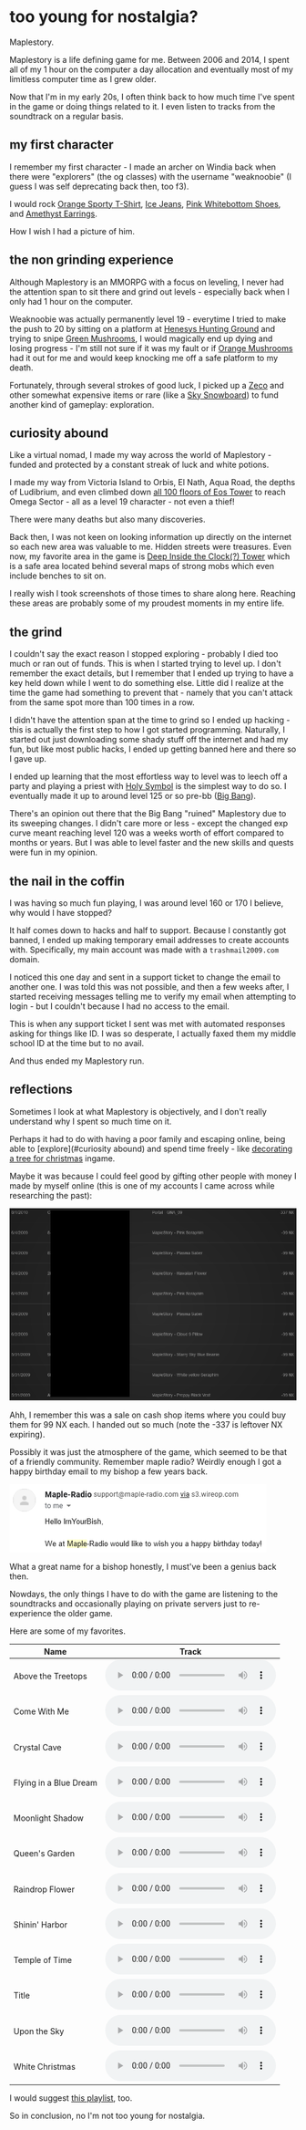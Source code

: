 # too young for nostalgia?

Maplestory.

Maplestory is a life defining game for me. Between 2006 and 2014, I spent all of
my 1 hour on the computer a day allocation and eventually most of my limitless
computer time as I grew older.

Now that I'm in my early 20s, I often think back to how much time I've spent in
the game or doing things related to it. I even listen to tracks from the soundtrack
on a regular basis.

## my first character

I remember my first character - I made an archer on Windia back when there were
"explorers" (the og classes) with the username "weaknoobie" (I guess I was self
deprecating back then, too f3).

I would rock [Orange Sporty T-Shirt](https://global.hidden-street.net/eq/top/orange-sporty-t-shirt-m),
[Ice Jeans](https://global.hidden-street.net/eq/bottom/ice-jeans),
[Pink Whitebottom Shoes](https://global.hidden-street.net/eq/shoes/pink-whitebottom-boots),
and [Amethyst Earrings](https://global.hidden-street.net/eq/earring/amethyst-earrings).

How I wish I had a picture of him.

## the non grinding experience

Although Maplestory is an MMORPG with a focus on leveling, I never had the attention
span to sit there and grind out levels - especially back when I only had 1 hour
on the computer.

Weaknoobie was actually permanently level 19 - everytime I tried to make the push
to 20 by sitting on a platform at [Henesys Hunting Ground](https://global.hidden-street.net/map/mini-map/victoria-road-henesys-hunting-ground-i)
and trying to snipe [Green Mushrooms](https://global.hidden-street.net/search/Green%20Mushroom),
I would magically end up dying and losing progress - I'm still not sure if it was
my fault or if [Orange Mushrooms](https://global.hidden-street.net/search/orange%20mushroom)
had it out for me and would keep knocking me off a safe platform to my death.

Fortunately, through several strokes of good luck, I picked up a [Zeco](https://global.hidden-street.net/eq/spear/zeco)
and other somewhat expensive items or rare (like a [Sky Snowboard](https://global.hidden-street.net/eq/polearm/sky-snowboard))
to fund another kind of gameplay: exploration.

## curiosity abound

Like a virtual nomad, I made my way across the world of Maplestory - funded and
protected by a constant streak of luck and white potions.

I made my way from Victoria Island to Orbis, El Nath, Aqua Road, the depths of
Ludibrium, and even climbed down [all 100 floors of Eos Tower](https://global.hidden-street.net/map/mini-map/ludibrium-eos-tower-100th-floor)
to reach Omega Sector - all as a level 19 character - not even a thief!

There were many deaths but also many discoveries.

Back then, I was not keen on looking information up directly on the internet so each
new area was valuable to me. Hidden streets were treasures. Even now, my favorite
area in the game is [Deep Inside the Clock(?) Tower](https://global.hidden-street.net/map/mini-map/ludibrium-deep-inside-of-watch-tower)
which is a safe area located behind several maps of strong mobs which even include
benches to sit on.

I really wish I took screenshots of those times to share along here. Reaching these
areas are probably some of my proudest moments in my entire life.

## the grind

I couldn't say the exact reason I stopped exploring - probably I died too much or
ran out of funds. This is when I started trying to level up. I don't remember the
exact details, but I remember that I ended up trying to have a key held down while
I went to do something else. Little did I realize at the time the game had something
to prevent that - namely that you can't attack from the same spot more than 100 times
in a row.

I didn't have the attention span at the time to grind so I ended up hacking - this
is actually the first step to how I got started programming. Naturally, I started
out just downloading some shady stuff off the internet and had my fun, but like most
public hacks, I ended up getting banned here and there so I gave up.

I ended up learning that the most effortless way to level was to leech off a party
and playing a priest with [Holy Symbol](https://global.hidden-street.net/search/holy%20symbol)
is the simplest way to do so. I eventually made it up to around level 125 or so pre-bb
([Big Bang](https://maplestory.fandom.com/wiki/MapleStory:_Big_Bang)).

There's an opinion out there that the Big Bang "ruined" Maplestory due to its sweeping
changes. I didn't care more or less - except the changed exp curve meant reaching
level 120 was a weeks worth of effort compared to months or years. But I was able
to level faster and the new skills and quests were fun in my opinion.

## the nail in the coffin

I was having so much fun playing, I was around level 160 or 170 I believe, why would
I have stopped?

It half comes down to hacks and half to support. Because I constantly got banned,
I ended up making temporary email addresses to create accounts with. Specifically,
my main account was made with a `trashmail2009.com` domain.

I noticed this one day and sent in a support ticket to change the email to another
one. I was told this was not possible, and then a few weeks after, I started receiving
messages telling me to verify my email when attempting to login - but I couldn't
because I had no access to the email.

This is when any support ticket I sent was met with automated responses asking for
things like ID. I was so desperate, I actually faxed them my middle school ID at
the time but to no avail.

And thus ended my Maplestory run.

## reflections

Sometimes I look at what Maplestory is objectively, and I don't really understand
why I spent so much time on it.

Perhaps it had to do with having a poor family and escaping online, being able to
[explore](#curiosity abound) and spend time freely - like [decorating a tree for
christmas](http://wayback.hidden-street.net/maps/hshillofchristmas.php) ingame.

Maybe it was because I could feel good by gifting other people with money I made
by myself online (this is one of my accounts I came across while researching the
past):

<img src="/blobs/18/ms.png" />

Ahh, I remember this was a sale on cash shop items where you could buy them for
99 NX each. I handed out so much (note the -337 is leftover NX expiring).

Possibly it was just the atmosphere of the game, which seemed to be that of a friendly
community. Remember maple radio? Weirdly enough I got a happy birthday email to
my bishop a few years back.

<img src="/blobs/18/maple-radio.png" />

What a great name for a bishop honestly, I must've been a genius back then.

Nowdays, the only things I have to do with the game are listening to the soundtracks
and occasionally playing on private servers just to re-experience the older game.

Here are some of my favorites.

<!--markdownlint-disable line-length -->
| Name                   | Track                                                                                     |
| ---------------------- | ----------------------------------------------------------------------------------------- |
| Above the Treetops     | <audio controls><source src="/blobs/18/AboveTheTreetops.mp3" type="audio/mpeg"></audio>   |
| Come With Me           | <audio controls><source src="/blobs/18/ComeWithMe.mp3" type="audio/mpeg"></audio>         |
| Crystal Cave           | <audio controls><source src="/blobs/18/CrystalCave.mp3" type="audio/mpeg"></audio>        |
| Flying in a Blue Dream | <audio controls><source src="/blobs/18/FlyingInABlueDream.mp3" type="audio/mpeg"></audio> |
| Moonlight Shadow       | <audio controls><source src="/blobs/18/MoonlightShadow.mp3" type="audio/mpeg"></audio>    |
| Queen's Garden         | <audio controls><source src="/blobs/18/QueensGarden.mp3" type="audio/mpeg"></audio>       |
| Raindrop Flower        | <audio controls><source src="/blobs/18/RaindropFlower.mp3" type="audio/mpeg"></audio>     |
| Shinin' Harbor         | <audio controls><source src="/blobs/18/Shinin'Harbor.mp3" type="audio/mpeg"></audio>      |
| Temple of Time         | <audio controls><source src="/blobs/18/TimeTemple.mp3" type="audio/mpeg"></audio>         |
| Title                  | <audio controls><source src="/blobs/18/Title.mp3" type="audio/mpeg"></audio>              |
| Upon the Sky           | <audio controls><source src="/blobs/18/UponTheSky.mp3" type="audio/mpeg"></audio>         |
| White Christmas        | <audio controls><source src="/blobs/18/WhiteChristmas.mp3" type="audio/mpeg"></audio>     |
<!--markdownlint-enable line-length -->

I would suggest [this playlist](https://www.youtube.com/playlist?list=PLARr36qkoiWa2hl6cXnBxNzU_xxLcQXs0),
too.

So in conclusion, no I'm not too young for nostalgia.
